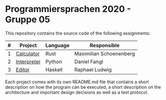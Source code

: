 Programmiersprachen 2020 - Gruppe 05
====================================

This repository contains the source code of the following assignments:

| # | Project                               | Language | Responsible             |
|---|---------------------------------------|----------|------------------------ |
| 1 | [Calculator](/calculator)             | Rust     | Maximilian Schoenenberg |
| 2 | [Interpreter](/programming_language)  | Python   | Daniel Fangl            |
| 3 | [Editor](/editor)                     | Haskell  | Raphael Ludwig          |

Each project comes with its own README.md file that contains a short description on how the program can be executed, a short description on the architecture and important design decisions as well as a test protocol. 
